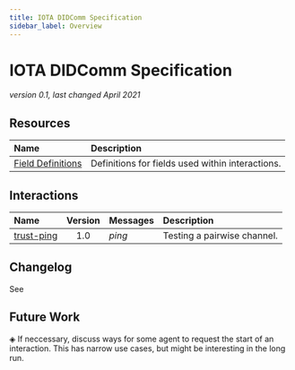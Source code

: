 ```yaml
---
title: IOTA DIDComm Specification
sidebar_label: Overview
---
```


# IOTA DIDComm Specification

*version 0.1, last changed April 2021*

## Resources

| Name | Description |
| :--- | :--- |
| [Field Definitions](Field_Definitions.md) | Definitions for fields used within interactions. |

## Interactions

| Name | Version | Messages | Description |
| :--- | :---: | :--- | :--- |
| [trust-ping](i_trust-ping.md) | 1.0 | *ping* | Testing a pairwise channel. |

## Changelog

See 

## Future Work

◈ If neccessary, discuss ways for some agent to request the start of an interaction. This has narrow use cases, but might be interesting in the long run.
